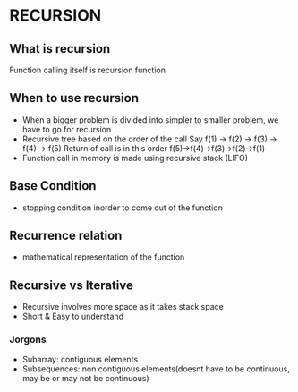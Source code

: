 # RECURSION 

## What is recursion 
Function calling itself is recursion function

## When to use recursion 
- When a bigger problem is divided into simpler to smaller problem, we have to go for recursion 
- Recursive tree based on the order of the call 
Say f(1) -> f(2) -> f(3) -> f(4) -> f(5)
Return of call is in this order f(5)->f(4)->f(3)->f(2)->f(1)
- Function call in memory is made using recursive stack (LIFO)

## Base Condition 
- stopping condition inorder to come out of the function 

## Recurrence relation 
- mathematical representation of the function 

## Recursive vs Iterative 
- Recursive involves more space as it takes stack space 
- Short & Easy to understand 

### Jorgons
- Subarray: contiguous elements 
- Subsequences: non contiguous elements(doesnt have to be continuous, may be or may not be continuous)